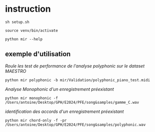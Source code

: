 # instruction
```
sh setup.sh
```
```
source venv/bin/activate
```
```
python mir --help
```

## exemple d'utilisation
*Roule les test de performance de l'analyse polyphonic sur le dataset MAESTRO*
```
python mir polyphonic -b mir/Validation/polyphonic_piano_test.midi
```
*Analyse Monophonic d'un enregistrement préexistant*
```
python mir monophonic -f /Users/antoine/Desktop/GPH/E2024/PFE/song&samples/gamme_C.wav
```

*identification des accords d'un enregistrement préexistant*
```
python mir chord-only -f -pr /Users/antoine/Desktop/GPH/E2024/PFE/song&samples/polyphonic.wav
```
